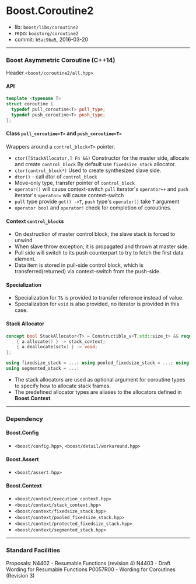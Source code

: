 # Boost.Coroutine2

* lib: `boost/libs/coroutine2`
* repo: `boostorg/coroutine2`
* commit: `b5ac9ba5`, 2016-03-20

------
### Boost Asymmetric Coroutine (C++14)

Header `<boost/coroutine2/all.hpp>`

#### API

```c++
template <typename T>
struct coroutine {
  typedef pull_coroutine<T> pull_type;
  typedef push_coroutine<T> push_type;
};
```

#### Class `pull_coroutine<T>` and `push_coroutine<T>`

Wrappers around a `control_block<T>` pointer.

* `ctor([StackAllocator,] Fn &&)`
  Constructor for the master side, allocate and create `control_block`
  By default use `fixedsize_stack` allocator.
* `ctor(control_block*)`
  Used to create synthesized slave side.
* `dtor()` - call dtor of `control_block`
* Move-only type, transfer pointer of `control_block`
* `operator()` will cause context-switch
  `pull` iterator's `operator++` and `push` iterator's `operator=` will cause context-switch
* `pull` type provide `get() ->T`, `push` type's `operator()` take `T` argument
* `operator bool` and `operator!` check for completion of coroutines.

#### Context `control_block`s

* On destruction of master control block, the slave stack is forced to unwind
* When slave throw exception, it is propagated and thrown at master side.
* Pull side will switch to its push counterpart to try to fetch the first data element.
* Data item is stored in pull-side control block, which is transferred(returned) via
  context-switch from the push-side.

#### Specialization

* Specialization for `T&` is provided to transfer reference instead of value.
* Specialization for `void` is also provided, no iterator is provided in this case.

#### Stack Allocator

```c++
concept bool StackAllocator<T> = Constructible_v<T,std::size_t> && requires(T a, stack_context sctx) {
    { a.allocate() } -> stack_context;
    { a.deallocate(sctx) } -> void;
};

using fixedsize_stack = ...; using pooled_fixedsize_stack = ...; using protected_fixedsize_stack = ...;
using segmented_stack = ...;
```

* The stack allocators are used as optional argument for coroutine types to specify how to allocate stack frames.
* The predefined allocator types are aliases to the allocators defined in **Boost.Context**.

------
### Dependency

#### Boost.Config

* `<boost/config.hpp>`, `<boost/detail/workaround.hpp>`

#### Boost.Assert

* `<boost/assert.hpp>`

#### Boost.Context

* `<boost/context/execution_context.hpp>`
* `<boost/context/stack_context.hpp>`
* `<boost/context/fixedsize_stack.hpp>`
* `<boost/context/pooled_fixedsize_stack.hpp>`
* `<boost/context/protected_fixedsize_stack.hpp>`
* `<boost/context/segmented_stack.hpp>`

------
### Standard Facilities

Proposals:
  N4402 - Resumable Functions (revision 4)
  N4403 - Draft Wording for Resumable Functions
  P0057R00 - Wording for Coroutines (Revision 3)
